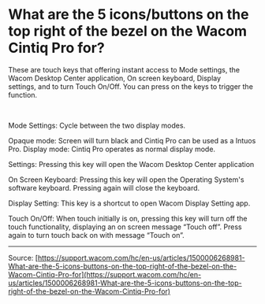 # What are the 5 icons/buttons on the top right of the bezel on the Wacom Cintiq Pro for?

These are touch keys that offering instant access to Mode settings, the Wacom Desktop Center application, On screen keyboard, Display settings, and to turn Touch On/Off. You can press on the keys to trigger the function.


 


Mode Settings: Cycle between the two display modes. 
  
Opaque mode: Screen will turn black and Cintiq Pro can be used as a Intuos Pro.
Display mode: Cintiq Pro operates as normal display mode.
 

Settings: Pressing this key will open the Wacom Desktop Center application

On Screen Keyboard: Pressing this key will open the Operating System's software keyboard. Pressing again will close the keyboard.

Display Setting: This key is a shortcut to open Wacom Display Setting app.

Touch On/Off: When touch initially is on, pressing this key will turn off the touch functionality, displaying an on screen message “Touch off”. Press again to turn touch back on with message “Touch on”.

---
Source: [https://support.wacom.com/hc/en-us/articles/1500006268981-What-are-the-5-icons-buttons-on-the-top-right-of-the-bezel-on-the-Wacom-Cintiq-Pro-for](https://support.wacom.com/hc/en-us/articles/1500006268981-What-are-the-5-icons-buttons-on-the-top-right-of-the-bezel-on-the-Wacom-Cintiq-Pro-for)
